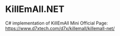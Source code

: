 # KillEmAll.NET
C# implementation of KillEmAll Mini
Official Page:  https://www.d7xtech.com/d7x/killemall/killemall-net/
